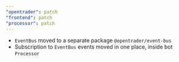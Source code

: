 ```yaml
---
"opentrader": patch
"frontend": patch
"processor": patch
---
```


- `EventBus` moved to a separate package `@opentrader/event-bus`
- Subscription to `EventBus` events moved in one place, inside bot `Processor`
